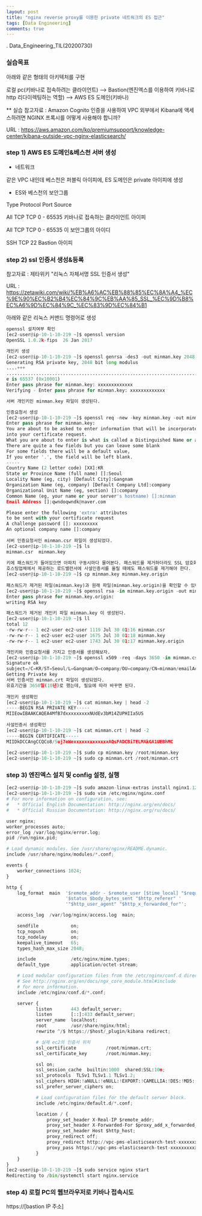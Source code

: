 ```yaml
---
layout: post
title: "nginx reverse proxy를 이용한 private 네트워크의 ES 접근"
tags: [Data Engineering]
comments: true
---
```


.
Data_Engineering_TIL(20200730)

### 실습목표

아래와 같은 형태의 아키텍처를 구현

로컬 pc(키바나로 접속하려는 클라이언트) --> Bastion(엔진엑스를 이용하여 키바나로 http 리다이렉팅하는 역할) --> AWS ES 도메인(키바나)


** 실습 참고자료 : Amazon Cognito 인증을 사용하여 VPC 외부에서 Kibana에 액세스하려면 NGINX 프록시를 어떻게 사용해야 합니까?

URL : https://aws.amazon.com/ko/premiumsupport/knowledge-center/kibana-outside-vpc-nginx-elasticsearch/

### step 1) AWS ES 도메인&베스천 서버 생성

- 네트워크

같은 VPC 내인데 베스천은 퍼블릭 아이피에, ES 도메인은 private 아이피에 생성


- ES와 베스천의 보안그룹

Type        Protocol      Port                   Source        

All TCP	   TCP	   0 - 65535	   키바나로 접속하는 클라이언트 아이피


All TCP	   TCP	   0 - 65535	   이 보안그룹의 아이디	


SSH	   TCP	     22	                Bastion 아이피


### step 2) ssl 인증서 생성&등록


참고자료 : 제타위키 "리눅스 자체서명 SSL 인증서 생성"


URL : https://zetawiki.com/wiki/%EB%A6%AC%EB%88%85%EC%8A%A4_%EC%9E%90%EC%B2%B4%EC%84%9C%EB%AA%85_SSL_%EC%9D%B8%EC%A6%9D%EC%84%9C_%EC%83%9D%EC%84%B1

아래와 같은 리눅스 커맨드 명령어로 생성


```python
openssl 설치여부 확인
[ec2-user@ip-10-1-10-219 ~]$ openssl version
OpenSSL 1.0.2k-fips  26 Jan 2017

개인키 생성
[ec2-user@ip-10-1-10-219 ~]$ openssl genrsa -des3 -out minman.key 2048
Generating RSA private key, 2048 bit long modulus
....+++
..............................................................................................+++
e is 65537 (0x10001)
Enter pass phrase for minman.key: xxxxxxxxxxxxx
Verifying - Enter pass phrase for minman.key: xxxxxxxxxxxxx

서버 개인키인 minman.key 파일이 생성된다.

인증요청서 생성
[ec2-user@ip-10-1-10-219 ~]$ openssl req -new -key minman.key -out minman.csr
Enter pass phrase for minman.key:
You are about to be asked to enter information that will be incorporated
into your certificate request.
What you are about to enter is what is called a Distinguished Name or a DN.
There are quite a few fields but you can leave some blank
For some fields there will be a default value,
If you enter '.', the field will be left blank.
-----
Country Name (2 letter code) [XX]:KR
State or Province Name (full name) []:Seoul
Locality Name (eg, city) [Default City]:Gangnam
Organization Name (eg, company) [Default Company Ltd]:company
Organizational Unit Name (eg, section) []:company
Common Name (eg, your name or your server's hostname) []:minman
Email Address []:qwndoqwndk@naver.com

Please enter the following 'extra' attributes
to be sent with your certificate request
A challenge password []: xxxxxxxxx
An optional company name []:company
             
서버 인증요청서인 minman.csr 파일이 생성되었다.         
[ec2-user@ip-10-1-10-219 ~]$ ls
minman.csr  minman.key
             
키에 패스워드가 들어있으면 아파치 구동시마다 물어본다. 패스워드를 제거하더라도 SSL 암호화 통신에는 문제가 없으므로 제거해야한다.
호스팅업체에서 제공하는 로드밸런서에 사설인증서를 올릴 때에도 패스워드를 제거해야 한다.
[ec2-user@ip-10-1-10-219 ~]$ cp minman.key minman.key.origin
             
패스워드가 제거된 파일(minman.key)과 원래 파일(minman.key.origin)을 확인할 수 있다.
[ec2-user@ip-10-1-10-219 ~]$ openssl rsa -in minman.key.origin -out minman.key
Enter pass phrase for minman.key.origin:
writing RSA key

패스워드가 제거된 개인키 파일 minman.key 이 생성된다.
[ec2-user@ip-10-1-10-219 ~]$ ll
total 12
-rw-rw-r-- 1 ec2-user ec2-user 1119 Jul 30 01:16 minman.csr
-rw-rw-r-- 1 ec2-user ec2-user 1675 Jul 30 01:18 minman.key
-rw-rw-r-- 1 ec2-user ec2-user 1743 Jul 30 01:17 minman.key.origin

개인키와 인증요청서를 가지고 인증서를 생성해보자.
[ec2-user@ip-10-1-10-219 ~]$ openssl x509 -req -days 3650 -in minman.csr -signkey minman.key -out minman.crt
Signature ok
subject=/C=KR/ST=Seoul/L=Gangnam/O=company/OU=company/CN=minman/emailAddress=qwndoqwndk@naver.com
Getting Private key
서버 인증서인 minman.crt 파일이 생성되었다.
유효기간을 3650일(10년)로 했는데, 필요에 따라 바꾸면 된다.
             
개인키 생성확인
[ec2-user@ip-10-1-10-219 ~]$ cat minman.key | head -2
-----BEGIN RSA PRIVATE KEY-----
MIIEowIBAAKCAQEA4MfB7dxxxxxxxxxNUdEv3bM14ZUPHIIa5US
    
사설인증서 생성확인
[ec2-user@ip-10-1-10-219 ~]$ cat minman.crt | head -2
-----BEGIN CERTIFICATE-----
MIIDkDCCAngCCQCo8/5uj7eWexxxxxxxxxxxxxAQsFADCBiTELMAkGA1UEBhMC
             
[ec2-user@ip-10-1-10-219 ~]$ sudo cp minman.key /root/minman.key
[ec2-user@ip-10-1-10-219 ~]$ sudo cp minman.crt /root/minman.crt
```

### step 3) 엔진엑스 설치 및 config 설정, 실행


```python
[ec2-user@ip-10-1-10-219 ~]$ sudo amazon-linux-extras install nginx1.12 -y
[ec2-user@ip-10-1-10-219 ~]$ sudo vim /etc/nginx/nginx.conf
# For more information on configuration, see:
#   * Official English Documentation: http://nginx.org/en/docs/
#   * Official Russian Documentation: http://nginx.org/ru/docs/

user nginx;
worker_processes auto;
error_log /var/log/nginx/error.log;
pid /run/nginx.pid;

# Load dynamic modules. See /usr/share/nginx/README.dynamic.
include /usr/share/nginx/modules/*.conf;

events {
    worker_connections 1024;
}

http {
    log_format  main  '$remote_addr - $remote_user [$time_local] "$request" '
                      '$status $body_bytes_sent "$http_referer" '
                      '"$http_user_agent" "$http_x_forwarded_for"';

    access_log  /var/log/nginx/access.log  main;

    sendfile            on;
    tcp_nopush          on;
    tcp_nodelay         on;
    keepalive_timeout   65;
    types_hash_max_size 2048;

    include             /etc/nginx/mime.types;
    default_type        application/octet-stream;

    # Load modular configuration files from the /etc/nginx/conf.d directory.
    # See http://nginx.org/en/docs/ngx_core_module.html#include
    # for more information.
    include /etc/nginx/conf.d/*.conf;

    server {
           listen       443 default_server;
           listen       [::]:433 default_server;
           server_name  localhost;
           root         /usr/share/nginx/html;
           rewrite ^/$ https://$host/_plugin/kibana redirect;

           # 실제 ec2의 인증서 위치
           ssl_certificate           /root/minman.crt;
           ssl_certificate_key       /root/minman.key;

           ssl on;
           ssl_session_cache  builtin:1000  shared:SSL:10m;
           ssl_protocols  TLSv1 TLSv1.1 TLSv1.2;
           ssl_ciphers HIGH:!aNULL:!eNULL:!EXPORT:!CAMELLIA:!DES:!MD5:!PSK:!RC4;
           ssl_prefer_server_ciphers on;

           # Load configuration files for the default server block.
           include /etc/nginx/default.d/*.conf;

           location / {
               proxy_set_header X-Real-IP $remote_addr;
               proxy_set_header X-Forwarded-For $proxy_add_x_forwarded_for;
               proxy_set_header Host $http_host;
               proxy_redirect off;
               proxy_redirect http://vpc-pms-elasticsearch-test-xxxxxxxxxxxxxxxxxx.ap-northeast-2.es.amazonaws.com:9200/_plugin/kibana/ http://$host;
               proxy_pass https://vpc-pms-elasticsearch-test-xxxxxxxxxxxxxxxxxx.ap-northeast-2.es.amazonaws.com:443;
           }
    }
}
[ec2-user@ip-10-1-10-219 ~]$ sudo service nginx start
Redirecting to /bin/systemctl start nginx.service
```

### step 4)  로컬 PC의 웹브라우저로 키바나 접속시도

https://[bastion IP 주소]
